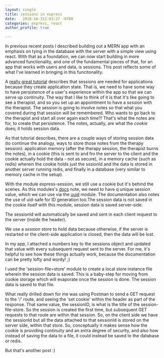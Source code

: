 ```yaml
---
layout: single
title: sessions in express
date:   2018-10-312:03:27 -0700
categories: express, react
author_profile: true

---
```


In previous recent posts I described building out a MERN app with an emphasis on tying in the database with the server with a simple view using react. With that as a foundation, we can now start building in more advanced functionality, and one of the fundamental pieces of that, for an app that works with users and data, is sessions. This post reflects some of what I've learned in bringing in this funcitonality.

A [really great tutorial](https://nodewebapps.com/2017/06/18/how-do-nodejs-sessions-work/) describes that sessions are needed for applications because they create application state. That is, we need to have some way to have persistence of a user's experience within the app so that we can serve up continuity. The way that I like to think of it is that it's like going to see a therapist, and so you set up an appointment to have a *session* with the therapist. The session is going to involve notes so that what you covered during that session will be remembered. Who wants to go back to the therapist and start all over again each time?! That's what the notes are for, to create that persistence. The notes, actually, are what the *cookie* does; it holds session data.

As that tutorial describes, there are a couple ways of storing session data (to continue the analogy, ways to store those notes from the therapy session): application memory (after the therapy session, the therapist burns the notes), in a cookie (this is sent to and fro the server to the client and the cookie actually hold the data - not as secure), in a memory cache (such as redis) wherein the cookie holds just the sssionId and the data is stored in another server running redis, and finally in a database (very similar to memory cache in the setup).

With the module express-session, we still use a cookie but it's behind the scenes. As this modules's [docs](https://www.npmjs.com/package/express-session) note, we need to have q unique session value, which we can use via the [uuid](https://www.npmjs.com/package/uuid) module. The documentation also notes the use of uid-safe for ID generation too.The session data is not saved in the cookie itself with this module, session data is saved server-side.

The sessionId will automatically be saved and sent in each client request to the server (inside the header).

We use a *session store* to hold data because otherwise, if the server is restarted or the client-side application is closed, then the data will be lost.

In my app, I attached a numbers key to the sessions object and updated that value with every subsequent request sent to the server. For me, it's helpful to see how these things actually work, because the documentation can be pretty lofty and wordy! ;)

I used the 'session-file=store' module to create a local store instance file wherein the session data is saved. This is a baby-step for moving from cookie storage which will evaporate once the session is done. The session data is saved to that file.

What really drilled down for me was using Postman to send a GET request to the '/' route, and seeing the 'set cookie' within the header as part of the response. That same value, the sessionID, is what is the title of the session-file-store. So the session is created the first time, but subsequent GET requests to that route are within that session. So, on the client side we have the sessionId but all the data attached to that sessionId is stored on the server side, within that store. So, conceptually it makes sense how the cookie is providing continuity and an extra degree of security, and also how instead of saving the data to a file, it could instead be saved to the database or redis. 

But that's another post :)
